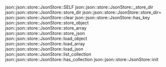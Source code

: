 json::json::store::JsonStore::SELF
json::json::store::JsonStore::_store_dir
json::json::store::JsonStore::store_dir
json::json::store::JsonStore::store_dir=
json::json::store::JsonStore::clear
json::json::store::JsonStore::has_key
json::json::store::JsonStore::store_object
json::json::store::JsonStore::store_array
json::json::store::JsonStore::store_json
json::json::store::JsonStore::load_object
json::json::store::JsonStore::load_array
json::json::store::JsonStore::load_json
json::json::store::JsonStore::list_collection
json::json::store::JsonStore::has_collection
json::json::store::JsonStore::init